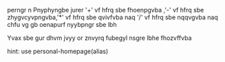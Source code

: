 perngr n Pnyphyngbe jurer '+' vf hfrq sbe fhoenpgvba ,'-' vf hfrq sbe zhygvcyvpngvba,'*' vf hfrq sbe qvivfvba naq '/' vf hfrq sbe nqqvgvba naq chfu vg gb oenapurf nyybpngr sbe lbh



Yvax sbe gur dhvm jvyy or znvyrq fubegyl nsgre lbhe fhozvffvba




hint: use personal-homepage(alias)
